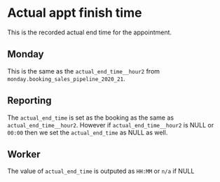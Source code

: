 # Actual appt finish time

This is the recorded actual end time for the appointment.

## Monday

This is the same as the `actual_end_time__hour2` from 
`monday.booking_sales_pipeline_2020_21`.

## Reporting

The `actual_end_time` is set as the booking as the
same as `actual_end_time__hour2`. However if `actual_end_time__hour2`
is NULL or `00:00` then we set the `actual_end_time` as NULL as well.

## Worker 

The value of `actual_end_time` is outputed
as `HH:MM` or `n/a` if NULL